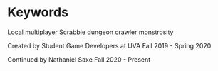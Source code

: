 # Keywords
Local multiplayer Scrabble dungeon crawler monstrosity

Created by Student Game Developers at UVA Fall 2019 - Spring 2020

Continued by Nathaniel Saxe Fall 2020 - Present

